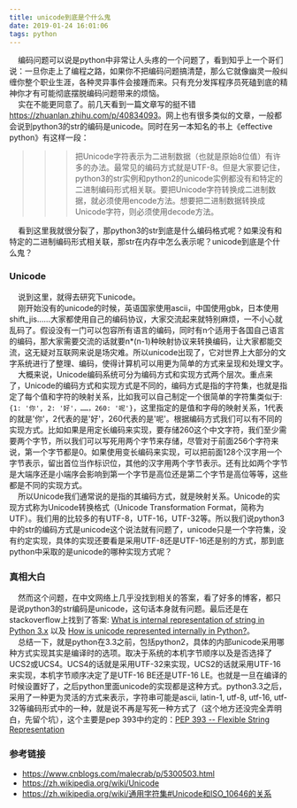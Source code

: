 ```yaml
---
title: unicode到底是个什么鬼
date: 2019-01-24 16:01:06
tags: python
---
```

&nbsp;&nbsp;&nbsp;&nbsp;编码问题可以说是python中非常让人头疼的一个问题了，看到知乎上一个哥们说：一旦你走上了编程之路，如果你不把编码问题搞清楚，那么它就像幽灵一般纠缠你整个职业生涯，各种灵异事件会接踵而来。只有充分发挥程序员死磕到底的精神你才有可能彻底摆脱编码问题带来的烦恼。     
&nbsp;&nbsp;&nbsp;&nbsp;实在不能更同意了。前几天看到一篇文章写的挺不错<a>https://zhuanlan.zhihu.com/p/40834093</a>。网上也有很多类似的文章，一般都会说到python3的str的编码是unicode。同时在另一本知名的书上《effective python》有这样一段：
  >>>  把Unicode字符表示为二进制数据（也就是原始8位值）有许多的办法。最常见的编码方式就是UTF-8。但是大家要记住，python3的str实例和python2的unicode实例都没有和特定的二进制编码形式相关联。要把Unicode字符转换成二进制数据，就必须使用encode方法。想要把二进制数据转换成Unicode字符，则必须使用decode方法。  

&nbsp;&nbsp;&nbsp;&nbsp;看到这里我就很分裂了，那python3的str到底是什么编码格式呢？如果没有和特定的二进制编码形式相关联，那str在内存中怎么表示呢？unicode到底是个什么鬼？

### Unicode
&nbsp;&nbsp;&nbsp;&nbsp;说到这里，就得去研究下unicode。  
&nbsp;&nbsp;&nbsp;&nbsp;刚开始没有的unicode的时候，英语国家使用ascii，中国使用gbk，日本使用shift_jis……大家都使用自己的编码协议，大家交流起来就特别麻烦，一不小心就乱码了。假设没有一门可以包容所有语言的编码，同时有n个适用于各国自己语言的编码，那大家需要交流的话就要n*(n-1)种映射协议来转换编码，让大家都能交流，这无疑对互联网来说是场灾难。所以unicode出现了，它对世界上大部分的文字系统进行了整理、编码，使得计算机可以用更为简单的方式来呈现和处理文字。  
&nbsp;&nbsp;&nbsp;&nbsp;大概来说，Unicode编码系统可分为编码方式和实现方式两个层次。重点来了，Unicode的编码方式和实现方式是不同的，编码方式是指的字符集，也就是指定了每个值和字符的映射关系，比如我可以自己制定一个很简单的字符集类似于:```{1: '你', 2: '好'，……，260: '呢'}```，这里指定的是值和字母的映射关系，1代表的就是'你'，2代表的是'好'，260代表的是'呢'。根据编码方式我们可以有不同的实现方式。比如如果是用定长编码来实现，要存储260这个中文字符，我们至少需要两个字节，所以我们可以写死用两个字节来存储，尽管对于前面256个字符来说，第一个字节都是0。如果使用变长编码来实现，可以把前面128个汉字用一个字节表示，留出首位当作标识位，其他的汉字用两个字节表示。还有比如两个字节是大端序还是小端序会影响到第一个字节是高位还是第二个字节是高位等等，这些都是不同的实现方式。  
&nbsp;&nbsp;&nbsp;&nbsp;所以Unicode我们通常说的是指的其编码方式，就是映射关系。Unicode的实现方式称为Unicode转换格式（Unicode Transformation Format，简称为UTF）。我们用的比较多的有UTF-8，UTF-16，UTF-32等。所以我们说python3中的str的编码方式是unicode这个说法就有问题了，unicode只是一个字符集，没有约定实现，具体的实现还要看是采用UTF-8还是UTF-16还是别的方式，那到底python中采取的是unicode的哪种实现方式呢？


### 真相大白
&nbsp;&nbsp;&nbsp;&nbsp;然而这个问题，在中文网络上几乎没找到相关的答案，看了好多的博客，都只是说python3的str编码是unicode，这句话本身就有问题。最后还是在stackoverflow上找到了答案: [What is internal representation of string in Python 3.x](https://stackoverflow.com/questions/1838170/what-is-internal-representation-of-string-in-python-3-x) 以及 [How is unicode represented internally in Python?](https://stackoverflow.com/questions/26079392/how-is-unicode-represented-internally-in-python)。  
&nbsp;&nbsp;&nbsp;&nbsp;总结一下，就是python在3.3之前，包括python2，具体的内部unicode采用哪种方式实现其实是编译时的选项。取决于系统的本机字节顺序以及是否选择了UCS2或UCS4。UCS4的话就是采用UTF-32来实现，UCS2的话就采用UTF-16来实现，本机字节顺序决定了是UTF-16 BE还是UTF-16 LE。也就是一旦在编译的时候设置好了，之后python里面unicode的实现都是这种方式。python3.3之后，采用了一种更为灵活的方式来表示，字符串可能是ascii, latin-1, utf-8, utf-16, utf-32等编码形式中的一种，就是说不再是写死一种方式了（这个地方还没完全弄明白，先留个坑），这个主要是pep 393中约定的：[PEP 393 -- Flexible String Representation](https://www.python.org/dev/peps/pep-0393/) 

### 参考链接
* <a>https://www.cnblogs.com/malecrab/p/5300503.html</a>
* <a>https://zh.wikipedia.org/wiki/Unicode</a>  
* <a>https://zh.wikipedia.org/wiki/通用字符集#Unicode和ISO_10646的关系</a>


  
  
